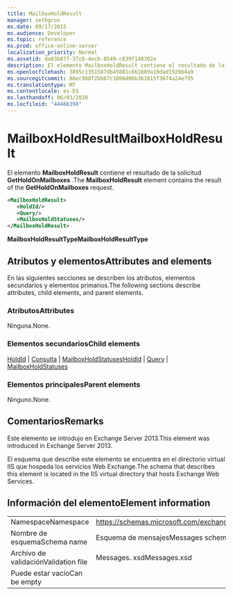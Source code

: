 ```yaml
---
title: MailboxHoldResult
manager: sethgros
ms.date: 09/17/2015
ms.audience: Developer
ms.topic: reference
ms.prod: office-online-server
localization_priority: Normal
ms.assetid: da03b877-37c6-4ecb-8549-c639f140302e
description: El elemento MailboxHoldResult contiene el resultado de la solicitud GetHoldOnMailboxes.
ms.openlocfilehash: 3895c1351587db45881c661809a19dad1929b4a9
ms.sourcegitcommit: 88ec988f2bb67c1866d06b361615f3674a24e795
ms.translationtype: MT
ms.contentlocale: es-ES
ms.lasthandoff: 06/03/2020
ms.locfileid: "44466398"
---
```

# <a name="mailboxholdresult"></a><span data-ttu-id="06b70-103">MailboxHoldResult</span><span class="sxs-lookup"><span data-stu-id="06b70-103">MailboxHoldResult</span></span>

<span data-ttu-id="06b70-104">El elemento **MailboxHoldResult** contiene el resultado de la solicitud **GetHoldOnMailboxes** .</span><span class="sxs-lookup"><span data-stu-id="06b70-104">The **MailboxHoldResult** element contains the result of the **GetHoldOnMailboxes** request.</span></span> 
  
```XML
<MailboxHoldResult>
   <HoldId/>
   <Query/>
   <MailboxHoldStatuses/>
</MailboxHoldResult>
```

<span data-ttu-id="06b70-105">**MailboxHoldResultType**</span><span class="sxs-lookup"><span data-stu-id="06b70-105">**MailboxHoldResultType**</span></span>

## <a name="attributes-and-elements"></a><span data-ttu-id="06b70-106">Atributos y elementos</span><span class="sxs-lookup"><span data-stu-id="06b70-106">Attributes and elements</span></span>

<span data-ttu-id="06b70-107">En las siguientes secciones se describen los atributos, elementos secundarios y elementos primarios.</span><span class="sxs-lookup"><span data-stu-id="06b70-107">The following sections describe attributes, child elements, and parent elements.</span></span>
  
### <a name="attributes"></a><span data-ttu-id="06b70-108">Atributos</span><span class="sxs-lookup"><span data-stu-id="06b70-108">Attributes</span></span>

<span data-ttu-id="06b70-109">Ninguna.</span><span class="sxs-lookup"><span data-stu-id="06b70-109">None.</span></span>
  
### <a name="child-elements"></a><span data-ttu-id="06b70-110">Elementos secundarios</span><span class="sxs-lookup"><span data-stu-id="06b70-110">Child elements</span></span>

<span data-ttu-id="06b70-111">[HoldId](holdid.md)  |  [Consulta](query.md)  |  [MailboxHoldStatuses](mailboxholdstatuses.md)</span><span class="sxs-lookup"><span data-stu-id="06b70-111">[HoldId](holdid.md) | [Query](query.md) | [MailboxHoldStatuses](mailboxholdstatuses.md)</span></span>
  
### <a name="parent-elements"></a><span data-ttu-id="06b70-112">Elementos principales</span><span class="sxs-lookup"><span data-stu-id="06b70-112">Parent elements</span></span>

<span data-ttu-id="06b70-113">Ninguno.</span><span class="sxs-lookup"><span data-stu-id="06b70-113">None.</span></span>
  
## <a name="remarks"></a><span data-ttu-id="06b70-114">Comentarios</span><span class="sxs-lookup"><span data-stu-id="06b70-114">Remarks</span></span>

<span data-ttu-id="06b70-115">Este elemento se introdujo en Exchange Server 2013.</span><span class="sxs-lookup"><span data-stu-id="06b70-115">This element was introduced in Exchange Server 2013.</span></span>
  
<span data-ttu-id="06b70-116">El esquema que describe este elemento se encuentra en el directorio virtual IIS que hospeda los servicios Web Exchange.</span><span class="sxs-lookup"><span data-stu-id="06b70-116">The schema that describes this element is located in the IIS virtual directory that hosts Exchange Web Services.</span></span>
  
## <a name="element-information"></a><span data-ttu-id="06b70-117">Información del elemento</span><span class="sxs-lookup"><span data-stu-id="06b70-117">Element information</span></span>

|||
|:-----|:-----|
|<span data-ttu-id="06b70-118">Namespace</span><span class="sxs-lookup"><span data-stu-id="06b70-118">Namespace</span></span>  <br/> |https://schemas.microsoft.com/exchange/services/2006/messages  <br/> |
|<span data-ttu-id="06b70-119">Nombre de esquema</span><span class="sxs-lookup"><span data-stu-id="06b70-119">Schema name</span></span>  <br/> |<span data-ttu-id="06b70-120">Esquema de mensajes</span><span class="sxs-lookup"><span data-stu-id="06b70-120">Messages schema</span></span>  <br/> |
|<span data-ttu-id="06b70-121">Archivo de validación</span><span class="sxs-lookup"><span data-stu-id="06b70-121">Validation file</span></span>  <br/> |<span data-ttu-id="06b70-122">Messages. xsd</span><span class="sxs-lookup"><span data-stu-id="06b70-122">Messages.xsd</span></span>  <br/> |
|<span data-ttu-id="06b70-123">Puede estar vacío</span><span class="sxs-lookup"><span data-stu-id="06b70-123">Can be empty</span></span>  <br/> ||
   

